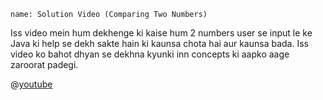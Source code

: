 ```ngMeta
name: Solution Video (Comparing Two Numbers)
```

Iss video mein hum dekhenge ki kaise hum 2 numbers user se input le ke Java ki help se dekh sakte hain ki kaunsa chota hai aur kaunsa bada. Iss video ko bahot dhyan se dekhna kyunki inn concepts ki aapko aage zaroorat padegi.

@[youtube](7-96KqrZIEs)
